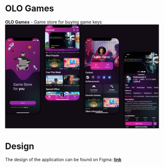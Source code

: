 # OLO Games
**OLO Games** - Game store for buying game keys
![alt text](https://github.com/BleynChannel/Marketplace/blob/master/images/Marketplace.png)

# Design
The design of the application can be found on Figma: [**link**](https://www.figma.com/file/iXrQ5k8zt8caIrfu42Rb46/Marketplace?node-id=0%3A1)